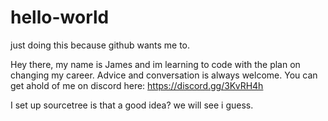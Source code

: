 # hello-world
just doing this because github wants me to.

Hey there, my name is James and im learning to code with the plan on changing my career.
Advice and conversation is always welcome.
You can get ahold of me on discord here: https://discord.gg/3KvRH4h

I set up sourcetree is that a good idea? we will see i guess.
 